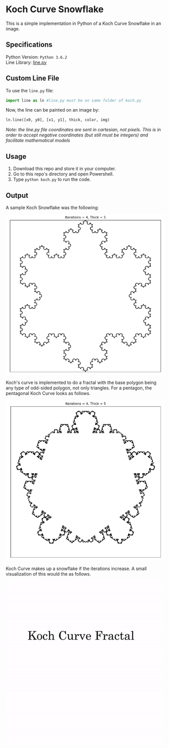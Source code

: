 # Koch Curve Snowflake

This is a simple implementation in Python of a Koch Curve Snowflake in an image. <br />

## Specifications

Python Version: `Python 3.6.2` <br />
Line Library: [line.py](https://github.com/the-other-mariana/code-journal/blob/master/koch-snowflake/line.py) <br />

## Custom Line File

To use the `line.py` file: <br />

```Python
import line as ln #line.py must be on same folder of koch.py
```

Now, the line can be painted on an image by:

```Python
ln.line([x0, y0], [x1, y1], thick, color, img)
```
*Note: the line.py file coordinates are sent in cartesian, not pixels. This is in order to accept negative coordinates (but still must be integers) and facilitate mathematical models*

## Usage

1. Download this repo and store it in your computer.
1. Go to this repo's directory and open Powershell.
1. Type `python koch.py` to run the code.

## Output

A sample Koch Snowflake was the following: <br />

![alt text](https://github.com/the-other-mariana/code-journal/blob/master/koch-snowflake/output/koch01.png?raw=true) <br />

Koch's curve is implemented to do a fractal with the base polygon being any type of odd-sided polygon, not only triangles. For a pentagon, the pentagonal Koch Curve looks as follows. <br />

![alt text](https://github.com/the-other-mariana/code-journal/blob/master/koch-snowflake/output/penttest05.png?raw=true) <br />

Koch Curve makes up a snowflake if the iterations increase. A small visualization of this would the as follows. <br />

![alt text](https://github.com/the-other-mariana/code-journal/blob/master/koch-snowflake/output/koch-gif.gif) <br />